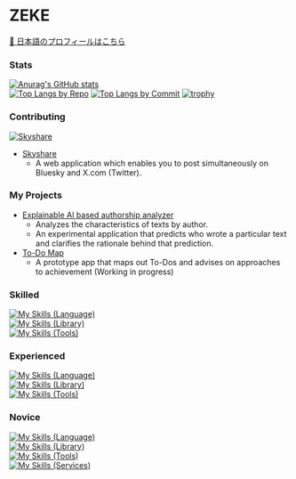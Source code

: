 <!-- ### Hi there 👋 ->

<!--
**ZEKE320/zeke320** is a ✨ _special_ ✨ repository because its `README.md` (this file) appears on your GitHub profile.

Here are some ideas to get you started:

- 🔭 I’m currently working on ...
- 🌱 I’m currently learning ...
- 👯 I’m looking to collaborate on ...
- 🤔 I’m looking for help with ...
- 💬 Ask me about ...
- 📫 How to reach me: ...
- 😄 Pronouns: ...
- ⚡ Fun fact: ...
-->

# ZEKE

[🔴 日本語のプロフィールはこちら](README_jp.md)

### Stats

[![Anurag's GitHub stats](https://github-readme-stats.vercel.app/api?username=zeke320&show_icons=true&rank_icon=github&show=reviews,discussions_started,dicsussions_answered,prs_merged,prs_merged_percentage&theme=github_dark_dimmed )](https://github.com/anuraghazra/github-readme-stats)<br>
[![Top Langs by Repo](http://github-profile-summary-cards.vercel.app/api/cards/repos-per-language?username=zeke320&theme=zenburn)](https://github.com/vn7n24fzkq/github-profile-summary-cards)
[![Top Langs by Commit](http://github-profile-summary-cards.vercel.app/api/cards/most-commit-language?username=zeke320&theme=zenburn)](https://github.com/vn7n24fzkq/github-profile-summary-cards)
[![trophy](https://github-profile-trophy.vercel.app/?username=zeke320&rank=-C&no-frame=true&column=8&margin-w=6&margin-h=6&theme=gitdimmed)](https://github.com/ryo-ma/github-profile-trophy)

### Contributing

[![Skyshare](https://github-readme-stats.vercel.app/api/pin/?username=nkte8&repo=skyshare&theme=github_dark_dimmed)](https://github.com/nkte8/skyshare)
- [Skyshare](https://github.com/nkte8/skyshare)
  - A web application which enables you to post simultaneously on Bluesky and X.com (Twitter).

### My Projects

- [Explainable AI based authorship analyzer](https://github.com/ZEKE320/shap-authorship-analysis-demo)
  - Analyzes the characteristics of texts by author.
  - An experimental application that predicts who wrote a particular text and clarifies the rationale behind that prediction.
- [To-Do Map](https://github.com/ZEKE320/todo-map)
  - A prototype app that maps out To-Dos and advises on approaches to achievement (Working in progress)

### Skilled

[![My Skills (Language)](https://skillicons.dev/icons?i=java,js,html,css)](https://skillicons.dev)<br>
[![My Skills (Library)](https://skillicons.dev/icons?i=spring,jquery,bootstrap)](https://skillicons.dev)<br>
[![My Skills (Tools)](https://skillicons.dev/icons?i=git,gitlab,eclipse,vscode,md,postgresql)](https://skillicons.dev)

### Experienced

[![My Skills (Language)](https://skillicons.dev/icons?i=py,ts,sass)](https://skillicons.dev)<br>
[![My Skills (Library)](https://skillicons.dev/icons?i=django,nextjs,react,nodejs,materialui)](https://skillicons.dev)<br>
[![My Skills (Tools)](https://skillicons.dev/icons?i=npm,yarn,github,linux,ubuntu,docker,bash,mysql)](https://skillicons.dev)

### Novice

[![My Skills (Language)](https://skillicons.dev/icons?i=c,cpp,pug,regex)](https://skillicons.dev)<br>
[![My Skills (Library)](https://skillicons.dev/icons?i=flask,prisma,hibernate,sklearn,webpack,babel,tailwind)](https://skillicons.dev)<br>
[![My Skills (Tools)](https://skillicons.dev/icons?i=latex,cmake,powershell,gradle,postman)](https://skillicons.dev)<br>
[![My Skills (Services)](https://skillicons.dev/icons?i=vercel,netlify,cloudflare)](https://skillicons.dev)

